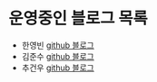# 운영중인 블로그 목록

- 한영빈 [github 블로그](https://youngbin.xyz/blog)
- 김준수 [github 블로그](http://blog.harveyk.me)
- 추건우 [github 블로그](https://chugeonwoo.github.io)
